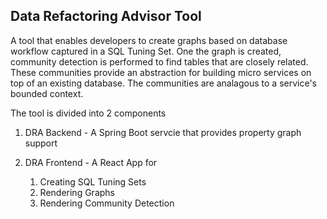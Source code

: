 ## Data Refactoring Advisor Tool

A tool that enables developers to create graphs based on database workflow captured in a SQL Tuning Set.  One the graph is created, community detection is performed to find tables that are closely related.  These communities provide an abstraction for building micro services on top of an existing database.  The communities are analagous to a service's bounded context.

The tool is divided into 2 components

1. DRA Backend - A Spring Boot servcie that provides property graph support

2. DRA Frontend - A React App for 

    1. Creating SQL Tuning Sets
    2. Rendering Graphs
    3. Rendering Community Detection
